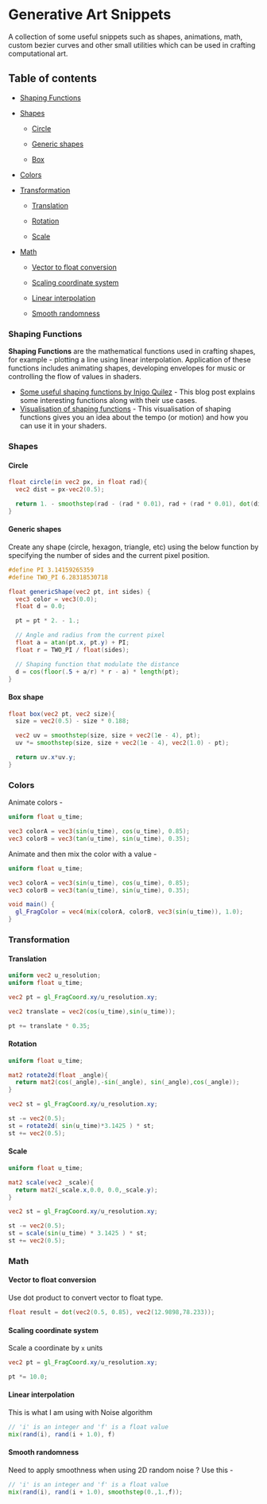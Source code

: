 # Generative Art Snippets

A collection of some useful snippets such as shapes, animations, math, custom bezier curves and other small utilities which can be used in crafting computational art.

## Table of contents

- [Shaping Functions](#shaping-functions)

- [Shapes](#shapes)
  
  - [Circle](#circle)
  
  - [Generic shapes](#generic-shapes)
  
  - [Box](#box)

- [Colors](#colors)

- [Transformation](#transformation)
  
  - [Translation](#translation)
  
  - [Rotation](#rotation)
  
  - [Scale](#scale)

- [Math](#math)
  
  - [Vector to float conversion](#vector-to-float-conversion)
  
  - [Scaling coordinate system](#scaling-coordinate-system)
  
  - [Linear interpolation](#linear-interpolation)
  
  - [Smooth randomness](#smooth-randomness)

### Shaping Functions

**Shaping Functions** are the mathematical functions used in crafting shapes, for example - plotting a line using linear  interpolation. Application of these functions includes animating shapes, developing envelopes for music or controlling the flow of values in shaders.

- [Some useful shaping functions by Inigo Quilez](http://www.iquilezles.org/www/articles/functions/functions.htm) - This blog post explains some interesting functions along with their use cases.
- [Visualisation of shaping functions](https://shaping-functions.surge.sh) - This visualisation of shaping functions gives you an idea about the tempo (or motion) and how you can use it in your shaders.

### Shapes

#### Circle

```glsl
float circle(in vec2 px, in float rad){
  vec2 dist = px-vec2(0.5);

  return 1. - smoothstep(rad - (rad * 0.01), rad + (rad * 0.01), dot(dist, dist) * 4.0);
}
```

#### Generic shapes

Create any shape (circle, hexagon, triangle, etc) using the below function by specifying the number of sides and the current pixel position.

```glsl
#define PI 3.14159265359
#define TWO_PI 6.28318530718

float genericShape(vec2 pt, int sides) {
  vec3 color = vec3(0.0);
  float d = 0.0;

  pt = pt * 2. - 1.;

  // Angle and radius from the current pixel
  float a = atan(pt.x, pt.y) + PI;
  float r = TWO_PI / float(sides);

  // Shaping function that modulate the distance
  d = cos(floor(.5 + a/r) * r - a) * length(pt);
}
```

#### Box shape

```glsl
float box(vec2 pt, vec2 size){
  size = vec2(0.5) - size * 0.188;

  vec2 uv = smoothstep(size, size + vec2(1e - 4), pt);
  uv *= smoothstep(size, size + vec2(1e - 4), vec2(1.0) - pt);

  return uv.x*uv.y;
}
```

### Colors

Animate colors -

```glsl
uniform float u_time;

vec3 colorA = vec3(sin(u_time), cos(u_time), 0.85);
vec3 colorB = vec3(tan(u_time), sin(u_time), 0.35);
```

Animate and then mix the color with a value -

```glsl
uniform float u_time;

vec3 colorA = vec3(sin(u_time), cos(u_time), 0.85);
vec3 colorB = vec3(tan(u_time), sin(u_time), 0.35);

void main() {
  gl_FragColor = vec4(mix(colorA, colorB, vec3(sin(u_time)), 1.0);
}
```

### Transformation

#### Translation

```glsl
uniform vec2 u_resolution;
uniform float u_time;

vec2 pt = gl_FragCoord.xy/u_resolution.xy;

vec2 translate = vec2(cos(u_time),sin(u_time));

pt += translate * 0.35;
```

#### Rotation

```glsl
uniform float u_time;

mat2 rotate2d(float _angle){
  return mat2(cos(_angle),-sin(_angle), sin(_angle),cos(_angle));
}

vec2 st = gl_FragCoord.xy/u_resolution.xy;

st -= vec2(0.5);
st = rotate2d( sin(u_time)*3.1425 ) * st;
st += vec2(0.5);
```

#### Scale

```glsl
uniform float u_time;

mat2 scale(vec2 _scale){
  return mat2(_scale.x,0.0, 0.0,_scale.y);
}

vec2 st = gl_FragCoord.xy/u_resolution.xy;

st -= vec2(0.5);
st = scale(sin(u_time) * 3.1425 ) * st;
st += vec2(0.5);
```

### Math

#### Vector to float conversion

Use dot product to convert vector to float type.

```glsl
float result = dot(vec2(0.5, 0.85), vec2(12.9898,78.233));
```

#### Scaling coordinate system

Scale a coordinate by `x` units

```glsl
vec2 pt = gl_FragCoord.xy/u_resolution.xy;

pt *= 10.0;
```

#### Linear interpolation

This is what I am using with Noise algorithm

```glsl
// 'i' is an integer and 'f' is a float value
mix(rand(i), rand(i + 1.0), f)
```

#### Smooth randomness

Need to apply smoothness when using 2D random noise ? Use this -

```glsl
// 'i' is an integer and 'f' is a float value
mix(rand(i), rand(i + 1.0), smoothstep(0.,1.,f));
```
